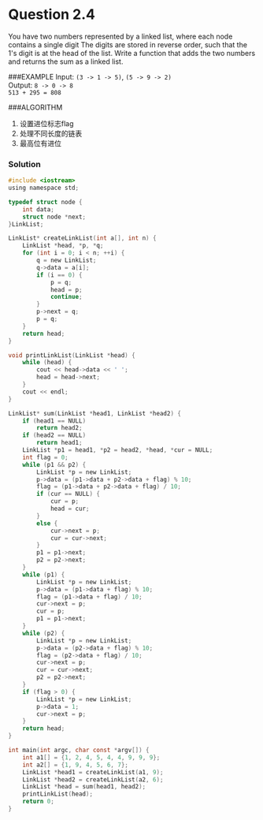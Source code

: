 # Question 2.4
You have two numbers represented by a linked list, where each node contains a single digit The digits are stored in reverse order, such that the 1's digit is at the head of the list. Write a function that adds the two numbers and returns the sum as a linked list.

###EXAMPLE
Input: `(3 -> 1 -> 5)`, `(5 -> 9 -> 2)` <br />
Output: `8 -> 0 -> 8`<br />
`513 + 295 = 808`<br />

###ALGORITHM
1. 设置进位标志flag<br />
2. 处理不同长度的链表<br />
3. 最高位有进位	<br />

### Solution
``` c
#include <iostream>
using namespace std;

typedef struct node {
	int data;
	struct node *next;
}LinkList;

LinkList* createLinkList(int a[], int n) {
	LinkList *head, *p, *q;
	for (int i = 0; i < n; ++i) {
		q = new LinkList;
		q->data = a[i];
		if (i == 0) {
			p = q;
			head = p;
			continue;
		}
		p->next = q;
		p = q;
	}
	return head;
}

void printLinkList(LinkList *head) {
	while (head) {
		cout << head->data << ' ';
		head = head->next;
	}
	cout << endl;
}

LinkList* sum(LinkList *head1, LinkList *head2) {
	if (head1 == NULL)
		return head2;
	if (head2 == NULL)
		return head1;
	LinkList *p1 = head1, *p2 = head2, *head, *cur = NULL;
	int flag = 0;
	while (p1 && p2) {
		LinkList *p = new LinkList;
		p->data = (p1->data + p2->data + flag) % 10;
		flag = (p1->data + p2->data + flag) / 10;
		if (cur == NULL) {
			cur = p;
			head = cur;
		}
		else {
			cur->next = p;
		    cur = cur->next;
		}
		p1 = p1->next;
		p2 = p2->next;
	}
	while (p1) {
		LinkList *p = new LinkList;
		p->data = (p1->data + flag) % 10;
		flag = (p1->data + flag) / 10;
		cur->next = p;
		cur = p;
		p1 = p1->next;
	}
	while (p2) {
		LinkList *p = new LinkList;
		p->data = (p2->data + flag) % 10;
		flag = (p2->data + flag) / 10;
		cur->next = p;
		cur = cur->next;
		p2 = p2->next;
	}
	if (flag > 0) {
		LinkList *p = new LinkList;
		p->data = 1;
		cur->next = p;
	}
	return head;
}

int main(int argc, char const *argv[]) {
	int a1[] = {1, 2, 4, 5, 4, 4, 9, 9, 9};
	int a2[] = {1, 9, 4, 5, 6, 7};
	LinkList *head1 = createLinkList(a1, 9);
	LinkList *head2 = createLinkList(a2, 6);
	LinkList *head = sum(head1, head2);
	printLinkList(head);
	return 0;
}
```
<div id="disqus_thread"></div>
<script type="text/javascript">
    var disqus_shortname = 'algorithm-book';
    (function() {
        var dsq = document.createElement('script'); dsq.type = 'text/javascript'; dsq.async = true;
        dsq.src = '//' + disqus_shortname + '.disqus.com/embed.js';
        (document.getElementsByTagName('head')[0] || document.getElementsByTagName('body')[0]).appendChild(dsq);
    })();
</script>
